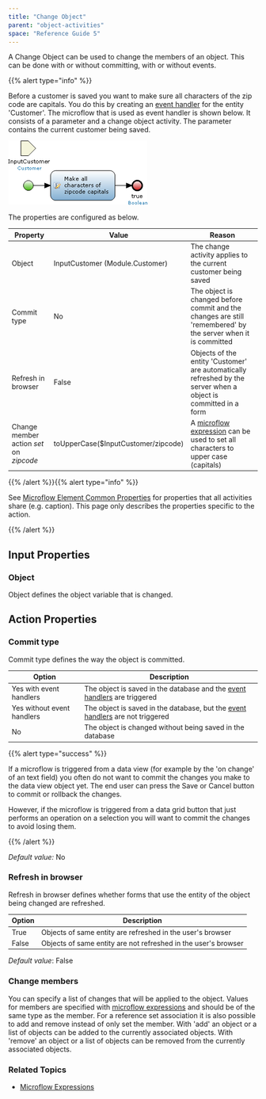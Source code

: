 ```yaml
---
title: "Change Object"
parent: "object-activities"
space: "Reference Guide 5"
---
```



A Change Object can be used to change the members of an object. This can be done with or without committing, with or without events.

{{% alert type="info" %}}

Before a customer is saved you want to make sure all characters of the zip code are capitals. You do this by creating an [event handler](event-handlers) for the entity 'Customer'. The microflow that is used as event handler is shown below. It consists of a parameter and a change object activity. The parameter contains the current customer being saved.

![](attachments/819203/918094.png)

The properties are configured as below.

Property                                | Value                               | Reason
--------------------------------------- | ----------------------------------- | ---------------------------------------------------------------------------------------------------------------
Object                                  | InputCustomer (Module.Customer)     | The change activity applies to the current customer being saved
Commit type                             | No                                  | The object is changed before commit and the changes are still 'remembered' by the server when it is committed
Refresh in browser                      | False                               | Objects of the entity 'Customer' are automatically refreshed by the server when a object is committed in a form
Change member action _set_ on _zipcode_ | toUpperCase($InputCustomer/zipcode) | A [microflow expression](microflow-expressions) can be used to set all characters to upper case (capitals)

{{% /alert %}}{{% alert type="info" %}}

See [Microflow Element Common Properties](microflow-element-common-properties) for properties that all activities share (e.g. caption). This page only describes the properties specific to the action.

{{% /alert %}}

## Input Properties

### Object

Object defines the object variable that is changed.

## Action Properties

### Commit type

Commit type defines the way the object is committed.

Option                     | Description
-------------------------- | -----------------------------------------------------------------------------------------------
Yes with event handlers    | The object is saved in the database and the [event handlers](event-handlers) are triggered
Yes without event handlers | The object is saved in the database, but the [event handlers](event-handlers) are not triggered
No                         | The object is changed without being saved in the database

{{% alert type="success" %}}

If a microflow is triggered from a data view (for example by the 'on change' of an text field) you often do not want to commit the changes you make to the data view object yet. The end user can press the Save or Cancel button to commit or rollback the changes.

However, if the microflow is triggered from a data grid button that just performs an operation on a selection you will want to commit the changes to avoid losing them.

{{% /alert %}}

_Default value:_ No

### Refresh in browser

Refresh in browser defines whether forms that use the entity of the object being changed are refreshed.

Option | Description
------ | --------------------------------------------------------------
True   | Objects of same entity are refreshed in the user's browser
False  | Objects of same entity are not refreshed in the user's browser


_Default value_: False

### Change members

You can specify a list of changes that will be applied to the object. Values for members are specified with [microflow expressions](microflow-expressions) and should be of the same type as the member. For a reference set association it is also possible to add and remove instead of only set the member. With 'add' an object or a list of objects can be added to the currently associated objects. With 'remove' an object or a list of objects can be removed from the currently associated objects.

### Related Topics

*   [Microflow Expressions](microflow-expressions)
